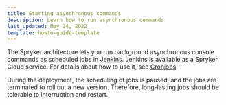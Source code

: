 ```yaml
---
title: Starting asynchronous commands
description: Learn how to run asynchronous commands
last_updated: May 24, 2022
template: howto-guide-template
---
```


The Spryker architecture lets you run background asynchronous console commands as scheduled jobs in [Jenkins](/docs/scos/dev/back-end-development/console-commands/console-commands.html#jenkins-setup-commands). Jenkins is available as a Spryker Cloud service. For details about how to use it, see [Cronjobs](/docs/scos/dev/back-end-development/cronjobs/cronjobs.html).

During the deployment, the scheduling of jobs is paused, and the jobs are terminated to roll out a new version. Therefore, long-lasting jobs should be tolerable to interruption and restart.


